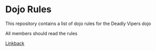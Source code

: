 Dojo Rules
==========

This repository contains a list of dojo rules for the Deadly Vipers dojo

All members should read the rules

[Linkback](https://github.com/deadlyvipers)

